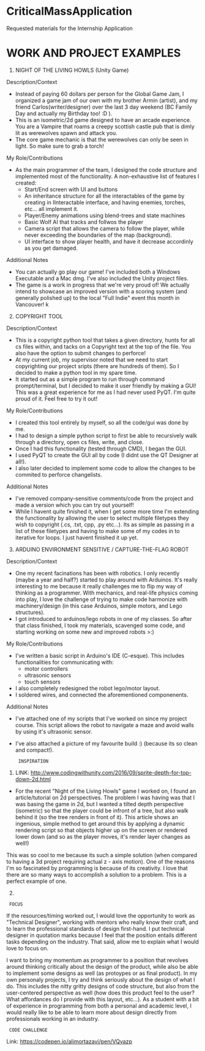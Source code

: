 # CriticalMassApplication
Requested materials for the Internship Application



# WORK AND PROJECT EXAMPLES 
 

1. NIGHT OF THE LIVING HOWLS (Unity Game)

Description/Context
- Instead of paying 60 dollars per person for the Global Game Jam, I organized a game jam of our 
own with my brother Armin (artist), and my friend Carlos(writer/designer) over the last 3 day weekend
(BC Family Day and actually my Birthday too! :D ).
- This is an isometric/2d game designed to have an arcade experience. You are a Vampire that roams
a creepy scottish castle pub that is dimly lit as werewolves spawn and attack you.
- The core game mechanic is that the werewolves can only be seen in light. So make sure to grab a torch!

My Role/Contributions
- As the main programmer of the team, I designed the code structure and implemented most of the functionality.
A non-exhaustive list of features I created:
    - Start/End screen with UI and buttons
    - An inheritance structure for all the interactables of the game by creating in IInteractable interface, and having
    enemies, torches, etc... all implement it.
    - Player/Enemy animations using blend-trees and state machines
    - Basic Wolf AI that tracks and follwos the player
    - Camera script that allows the camera to follow the player, while never exceeding the boundaries of the map (background).
    - UI interface to show player health, and have it decrease accordinly as you get damaged.

Additional Notes
- You can actually go play our game! I've included both a Windows Executable and a Mac dmg. I've also included the Unity project files.
- The game is a work in progress that we're very proud of! We actually intend to showcase an improved version with a scoring system
(and generally polished up) to the local "Full Indie" event this month in Vancouver!
k

2. COPYRIGHT TOOL

Description/Context
- This is a copyright python tool that takes a given directory, hunts for all cs files within, and tacks on a Copyright text at the
top of the file. You also have the option to submit changes to perforce!
- At my current job, my supervisor noted that we need to start copyrighting our project sripts (there are hundreds of them). So I decided
to make a python tool in my spare time.
- It started out as a simple program to run through command prompt/terminal, but I decided to make it user friendly by making a GUI!
This was a great experience for me as I had never used PyQT. I'm quite proud of it. Feel free to try it out!

My Role/Contributions
- I created this tool entirely by myself, so all the code/gui was done by me.
- I had to design a simple python script to first be able to recursively walk through a directory, open cs files, write, and close.
- Once I had this functionality (tested through CMD), I began the GUI.
- I used PyQT to create the GUI all by code (I didnt use the QT Designer at all!).
- I also later decided to implement some code to allow the changes to be commited to perforce changelists.

Additional Notes
- I've removed company-sensitive comments/code from the project and made a version which you can try out yourself!
- While I havent quite finished it, when I get some more time I'm extending the functionality by allowing the user to select
multiple filetypes they wish to copyright (.cs, .txt, cpp, .py etc...). Its as simple as passing in a list of these filetypes and having
to make some of my codes in to iterative for loops. I just havent finished it up yet.


3. ARDUINO ENVIRONMENT SENSITIVE / CAPTURE-THE-FLAG ROBOT

Description/Context
- One my recent facinations has been with robotics. I only recently (maybe a year and half?) started to play around with Arduinos.
It's really interesting to me because it really challenges me to flip my way of thinking as a programmer. With mechanics, and real-life physics coming into play, I love the challenge of trying to make code harmonize with machinery/design (in this case Arduinos, simple motors, and Lego structures).
- I got introduced to arduinos/lego robots in one of my classes. So after that class finished, I took my materials, scavenged some code, and starting working on some new and improved robots >:)

My Role/Contributions
- I've written a basic script in Arduino's IDE (C-esque). This includes functionalities for communicating with:
    - motor controllers
    - ultrasonic sensors
    - touch sensors
- I also completely redesigned the robot lego/motor layout.
- I soldered wires, and connected the aforementioned componenents.

Additional Notes
- I've attached one of my scripts that I've worked on since my project course. This script allows the robot to navigate a maze
and avoid walls by using it's ultrasonic sensor.
- I've also attached a picture of my favourite build :) (because its so clean and compact!).



       INSPIRATION


1. LINK: http://www.codingwithunity.com/2016/09/sprite-depth-for-top-down-2d.html

- For the recent "Night of the Living Howls" game I worked on, I found an article/tutorial on 2d perspectives. The problem I was having
was that I was basing the game in 2d, but I wanted a tilted depth perspective (isometric) so that the player could be infront of a tree, but also walk behind it (so the tree renders in front of it). This article shows an ingenious, simple method to get around this by applying a dynamic rendering script so that objects higher up on the screen or rendered lower down (and so as the player moves, it's render layer changes as well!)

This was so cool to me because its such a simple solution (when compared to having a 3d project requiring actual z - axis motion). One of the reasons I'm so fascinated by programming is because of its creativity. I love that there are so many ways to accomplish a solution to a problem. This is a perfect example of one.

2. 










     FOCUS


If the resources/timing worked out, I would love the opportunity to work as "Technical Designer", working with mentors who really know
their craft, and to learn the professional standards of design first-hand. I put technical designer in quotation marks because I feel that the position entails different tasks depending on the industry. That said, allow me to explain what I would love to focus on.

I want to bring my momentum as programmer to a position that revolves around thinking critically about the design of the product, while also be able to implement some designs as well (as protoypes or as final product). In my own personaly projects, I try and think seriously about the design of what I do. This includes the nitty gritty designs of code structure, but also from the user-centered perspective as well (how does this product feel to the user? What affordances do I provide with this layout, etc...). As a student with a bit of experience in programming from both a personal and academic level, I would really like to be able to learn more about design directly from professionals working in an industry.





     CODE CHALLENGE

Link:
https://codepen.io/alimortazavi/pen/VQyazp
